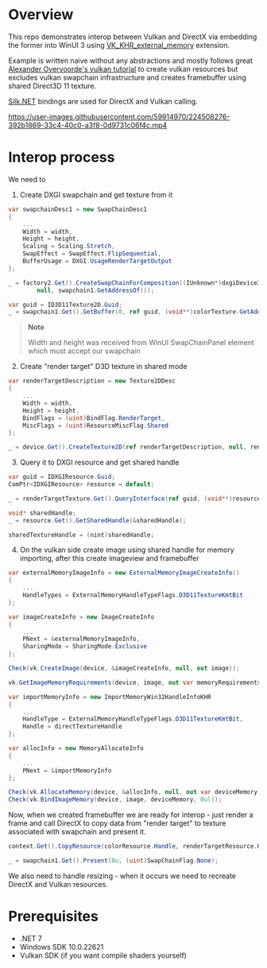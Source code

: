 # Overview

This repo demonstrates interop between Vulkan and DirectX via embedding the former into WinUI 3 using [VK_KHR_external_memory](https://registry.khronos.org/vulkan/specs/1.3-extensions/man/html/VK_KHR_external_memory.html) extension. 

Example is written naive without any abstractions and mostly follows great [Alexander Overvoorde's vulkan tutorial](https://vulkan-tutorial.com) to create vulkan resources but excludes vulkan swapchain infrastructure and creates framebuffer using shared Direct3D 11 texture.

[Silk.NET](https://github.com/dotnet/Silk.NET) bindings are used for DirectX and Vulkan calling.

https://user-images.githubusercontent.com/59914970/224508276-392b1869-33c4-40c0-a3f8-0d9731c06f4c.mp4

# Interop process

We need to

1. Create DXGI swapchain and get texture from it

```csharp
var swapchainDesc1 = new SwapChainDesc1
{
    ...
    Width = width,
    Height = height,
    Scaling = Scaling.Stretch,
    SwapEffect = SwapEffect.FlipSequential,
    BufferUsage = DXGI.UsageRenderTargetOutput
};

_ = factory2.Get().CreateSwapChainForComposition((IUnknown*)dxgiDevice3.Handle, ref swapchainDesc1, 
        null, swapchain1.GetAddressOf());

var guid = ID3D11Texture2D.Guid;
_ = swapchain1.Get().GetBuffer(0, ref guid, (void**)colorTexture.GetAddressOf());
```
> **Note**
> 
> Width and height was received from WinUI SwapChainPanel element which must accept our swapchain

2. Create "render target" D3D texture in shared mode

```csharp
var renderTargetDescription = new Texture2DDesc
{
    ...
    Width = width,
    Height = height,
    BindFlags = (uint)BindFlag.RenderTarget,
    MiscFlags = (uint)ResourceMiscFlag.Shared
};

_ = device.Get().CreateTexture2D(ref renderTargetDescription, null, renderTargetTexture.GetAddressOf());
```

3. Query it to DXGI resource and get shared handle

```csharp
var guid = IDXGIResource.Guid;
ComPtr<IDXGIResource> resource = default;

_ = renderTargetTexture.Get().QueryInterface(ref guid, (void**)resource.GetAddressOf());

void* sharedHandle;
_ = resource.Get().GetSharedHandle(&sharedHandle);

sharedTextureHandle = (nint)sharedHandle;
```

4. On the vulkan side create image using shared handle for memory importing, after this create imageview and framebuffer

```csharp
var externalMemoryImageInfo = new ExternalMemoryImageCreateInfo()
{
    ...
    HandleTypes = ExternalMemoryHandleTypeFlags.D3D11TextureKmtBit
};

var imageCreateInfo = new ImageCreateInfo
{
    ...
    PNext = &externalMemoryImageInfo,
    SharingMode = SharingMode.Exclusive
};

Check(vk.CreateImage(device, &imageCreateInfo, null, out image));

vk.GetImageMemoryRequirements(device, image, out var memoryRequirements);

var importMemoryInfo = new ImportMemoryWin32HandleInfoKHR
{
    ...
    HandleType = ExternalMemoryHandleTypeFlags.D3D11TextureKmtBit,
    Handle = directTextureHandle
};

var allocInfo = new MemoryAllocateInfo
{
    ...
    PNext = &importMemoryInfo
};

Check(vk.AllocateMemory(device, &allocInfo, null, out var deviceMemory));
Check(vk.BindImageMemory(device, image, deviceMemory, 0ul));
```

Now, when we created framebuffer we are ready for interop - just render a frame and call DirectX to copy data from "render target" to texture associated with swapchain and present it.

```csharp
context.Get().CopyResource(colorResource.Handle, renderTargetResource.Handle);

_ = swapchain1.Get().Present(0u, (uint)SwapChainFlag.None);
```

We also need to handle resizing - when it occurs we need to recreate DirectX and Vulkan resources.

# Prerequisites
* .NET 7
* Windows SDK 10.0.22621
* Vulkan SDK (if you want compile shaders yourself)
